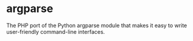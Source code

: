 argparse
========

The PHP port of the Python argparse module that makes it easy to write user-friendly command-line interfaces.